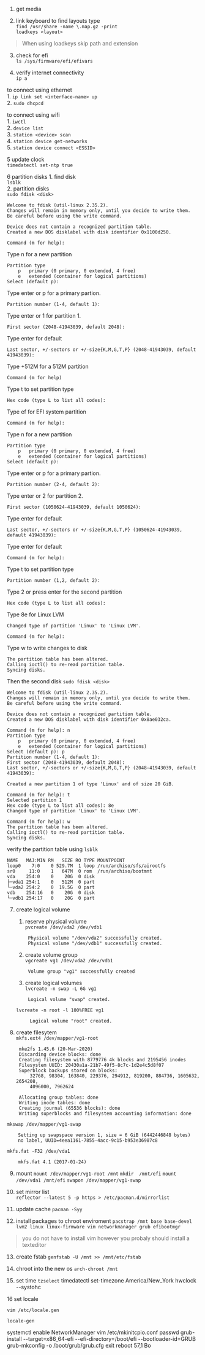 1. get media

2. link keyboard
to find layouts type  
`find /usr/share -name \.map.gz -print`  
`loadkeys <layout>`
> When using loadkeys skip path and extension

3. check for efi  
`ls /sys/firmware/efi/efivars`

4. verify internet connectivity  
`ip a`  

to connect using ethernet  
    1. `ip link set <interface-name> up`  
    2. `sudo dhcpcd`  

to connect using wifi  
    1. `iwctl`  
    2. `device list`  
    3. `station <device> scan`  
    4. `station device get-networks`  
    5. `station device connect <ESSID>`  


5 update clock  
`timedatectl set-ntp true`

6 partition disks
    1. find disk  
    `lsblk`  
    2. partition disks  
    `sudo fdisk <disk>`  
    
    Welcome to fdisk (util-linux 2.35.2).
    Changes will remain in memory only, until you decide to write them.
    Be careful before using the write command.
    
    Device does not contain a recognized partition table.
    Created a new DOS disklabel with disk identifier 0x1100d250.
    
    Command (m for help):
Type n for a new partition  

    Partition type  
        p   primary (0 primary, 0 extended, 4 free)  
        e   extended (container for logical partitions)  
    Select (default p):   
Type enter or p for a primary partion.

    Partition number (1-4, default 1): 
Type enter or 1 for partition 1.

    First sector (2048-41943039, default 2048): 
Type enter for default

    Last sector, +/-sectors or +/-size{K,M,G,T,P} (2048-41943039, default 41943039):
Type +512M for a 512M partition

    Command (m for help)
Type t to set partition type

    Hex code (type L to list all codes):
Type ef for EFI system partition

    Command (m for help):
Type n for a new partition  

    Partition type  
        p   primary (0 primary, 0 extended, 4 free)  
        e   extended (container for logical partitions)  
    Select (default p):   
Type enter or p for a primary partion.

    Partition number (2-4, default 2): 
Type enter or 2 for partition 2. 

    First sector (1050624-41943039, default 1050624): 
Type enter for default

    Last sector, +/-sectors or +/-size{K,M,G,T,P} (1050624-41943039, default 41943039): 
Type enter for default

    Command (m for help):

Type t to set partition type

    Partition number (1,2, default 2): 
    
Type 2 or press enter for the second partition

    Hex code (type L to list all codes):
Type 8e for Linux LVM

    Changed type of partition 'Linux' to 'Linux LVM'.

    Command (m for help):
    
Type w to write changes to disk

    The partition table has been altered.
    Calling ioctl() to re-read partition table.
    Syncing disks.

Then the second disk
`sudo fdisk <disk> ` 


    Welcome to fdisk (util-linux 2.35.2).
    Changes will remain in memory only, until you decide to write them.
    Be careful before using the write command.

    Device does not contain a recognized partition table.
    Created a new DOS disklabel with disk identifier 0x8ae032ca.

    Command (m for help): n
    Partition type
        p   primary (0 primary, 0 extended, 4 free)
        e   extended (container for logical partitions)
    Select (default p): p
    Partition number (1-4, default 1): 
    First sector (2048-41943039, default 2048): 
    Last sector, +/-sectors or +/-size{K,M,G,T,P} (2048-41943039, default 41943039): 
    
    Created a new partition 1 of type 'Linux' and of size 20 GiB.
    
    Command (m for help): t
    Selected partition 1
    Hex code (type L to list all codes): 8e
    Changed type of partition 'Linux' to 'Linux LVM'.
    
    Command (m for help): w
    The partition table has been altered.
    Calling ioctl() to re-read partition table.
    Syncing disks.
    
verify the partition table using `lsblk`

    NAME   MAJ:MIN RM   SIZE RO TYPE MOUNTPOINT
    loop0    7:0    0 529.7M  1 loop /run/archiso/sfs/airootfs
    sr0     11:0    1   647M  0 rom  /run/archiso/bootmnt
    vda    254:0    0    20G  0 disk 
    ├─vda1 254:1    0   512M  0 part 
    └─vda2 254:2    0  19.5G  0 part 
    vdb    254:16   0    20G  0 disk 
    └─vdb1 254:17   0    20G  0 part 

7. create logical volume
	1. reserve physical volume  
	`pvcreate /dev/vda2 /dev/vdb1` 
	
			Physical volume "/dev/vda2" successfully created.
			Physical volume "/dev/vdb1" successfully created.    
	2. create volume group  
	`vgcreate vg1 /dev/vda2 /dev/vdb1`
	
			Volume group "vg1" successfully created
	3. create logical volumes  
	`lvcreate -n swap -L 6G vg1`
	
			Logical volume "swap" created.
	
	`lvcreate -n root -l 100%FREE vg1`
	
			Logical volume "root" created.
8. create filesytem  
`mkfs.ext4 /dev/mapper/vg1-root`
		
		mke2fs 1.45.6 (20-Mar-2020)
		Discarding device blocks: done                            
		Creating filesystem with 8779776 4k blocks and 2195456 inodes
		Filesystem UUID: 20430a1a-21b7-49f5-8c7c-1d2e4c5d8f07
		Superblock backups stored on blocks: 
			32768, 98304, 163840, 229376, 294912, 819200, 884736, 1605632, 2654208, 
			4096000, 7962624
		
		Allocating group tables: done                            
		Writing inode tables: done                            
		Creating journal (65536 blocks): done
		Writing superblocks and filesystem accounting information: done
		
`mkswap /dev/mapper/vg1-swap`

		Setting up swapspace version 1, size = 6 GiB (6442446848 bytes)
		no label, UUID=4eea1161-7855-4acc-9c15-b953e36987c8
		
`mkfs.fat -F32 /dev/vda1`
		
		mkfs.fat 4.1 (2017-01-24)
9. mount
`mount /dev/mapper/vg1-root /mnt`
`mkdir  /mnt/efi`
`mount /dev/vda1 /mnt/efi`
`swapon /dev/mapper/vg1-swap`

10. set mirror list  
`reflector --latest 5 -p https > /etc/pacman.d/mirrorlist`  

11. update cache
`pacman -Syy`

12. install packages to chroot enviroment
`pacstrap /mnt base base-devel lvm2 linux linux-firmware vim networkmanager grub efibootmgr`

> you do not have to install vim however you probaly should install a texteditor

13. create fstab
`genfstab -U /mnt >> /mnt/etc/fstab`

14. chroot into the new os
`arch-chroot /mnt`

15. set time
`tzselect`
timedatectl set-timezone America/New_York
hwclock --systohc

16 set locale

`vim /etc/locale.gen`

`locale-gen`

systemctl enable NetworkManager
vim /etc/mkinitcpio.conf
passwd
grub-install --target=x86_64-efi --efi-directory=/boot/efi --bootloader-id=GRUB
grub-mkconfig -o /boot/grub/grub.cfg
exit
reboot
                                                                                                 57,1          Bo
